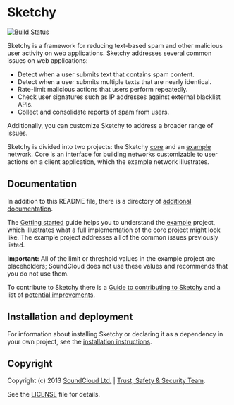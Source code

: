 # Sketchy

[![Build Status](https://travis-ci.org/soundcloud/sketchy-core.png?branch=travis-ci)](https://travis-ci.org/soundcloud/sketchy-core)

Sketchy is a framework for reducing text-based spam and other malicious user
activity on web applications. Sketchy addresses several common issues on web
applications:

* Detect when a user submits text that contains spam content.
* Detect when a user submits multiple texts that are nearly identical.
* Rate-limit malicious actions that users perform repeatedly.
* Check user signatures such as IP addresses against external blacklist APIs.
* Collect and consolidate reports of spam from users.

Additionally, you can customize Sketchy to address a broader range of issues.

Sketchy is divided into two projects: the Sketchy [core](core/) and an
[example](example/) network. Core is an interface for building networks
customizable to user actions on a client application, which the example
network illustrates.

## Documentation

In addition to this README file, there is a directory of [additional documentation](/doc).

The [Getting started](doc/GETTING_STARTED.md) guide helps you to understand the
[example](example/) project, which illustrates what a full implementation of the core
project might look like. The example project addresses all of the common issues previously
listed.

**Important:** All of the limit or threshold values in the example project are placeholders; SoundCloud does not use these values and recommends that you do not use them.

To contribute to Sketchy there is a [Guide to contributing to Sketchy](doc/CONTRIBUTING.md)
and a list of [potential improvements](doc/TODO.md).

## Installation and deployment

For information about installing Sketchy or declaring it as a dependency in your
own project, see the [installation instructions](doc/INSTALLATION.md).

## Copyright

Copyright (c) 2013 [SoundCloud Ltd.](http://soundcloud.com) | [Trust, Safety
& Security Team](mailto:sketchy@soundcloud.com).

See the [LICENSE](LICENSE.md) file for details.


